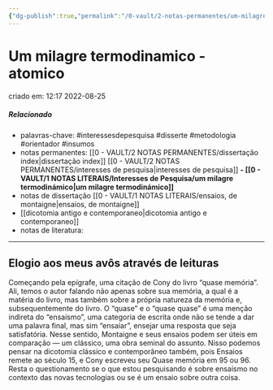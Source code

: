 ```yaml
---
{"dg-publish":true,"permalink":"/0-vault/2-notas-permanentes/um-milagre-termodinamico-atomico/","title":"Um milagre termodinamico - atomico","tags":["permanente","interessesdepesquisa","disserte","metodologia","orientador","insumos"],"dgHomeLink":true,"dgShowLocalGraph":true,"dgShowFileTree":true,"dgEnableSearch":true}
---
```


# Um milagre termodinamico - atomico
criado em: 12:17 2022-08-25

##### Relacionado
- palavras-chave: #interessesdepesquisa  #disserte #metodologia #orientador #insumos
- notas permanentes: [[0 - VAULT/2 NOTAS PERMANENTES/dissertação index\|dissertação index]] [[0 - VAULT/2 NOTAS PERMANENTES/interesses de pesquisa\|interesses de pesquisa]]
**- [[0 - VAULT/1 NOTAS LITERAIS/Interesses de Pesquisa/um milagre termodinámico\|um milagre termodinámico]]**
- notas de dissertação [[0 - VAULT/1 NOTAS LITERAIS/ensaios, de montaigne\|ensaios, de montaigne]]
- [[dicotomia antigo e contemporaneo\|dicotomia antigo e contemporaneo]]
- notas de literatura: 

---

## Elogio aos meus avôs através de leituras

Começando pela epígrafe, uma citação de Cony do livro “quase memória”. Ali, temos o autor falando não apenas sobre sua memória, a qual é a matéria do livro, mas também sobre a própria natureza da memória e, subsequentemente do livro. O “quase” e o “quase quase” é uma menção indireta do “ensaísmo”, uma categoria de escrita onde não se tende a dar uma palavra final, mas sim “ensaiar”, ensejar uma resposta que seja satisfatória. Nesse sentido, Montaigne e seus ensaios podem ser úteis em comparação — um clássico, uma obra seminal do assunto. Nisso podemos pensar na dicotomia clássico e contemporâneo também, pois Ensaios remete ao século 15, e Cony escreveu seu Quase memória em 95 ou 96. Resta o questionamento se o que estou pesquisando é sobre ensaísmo no contexto das novas tecnologias ou se é um ensaio sobre outra coisa.